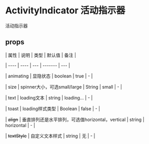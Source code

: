 # ActivityIndicator 活动指示器

活动指示器

## props

| 属性 | 说明 | 类型 | 默认值 | 备注 |

| ---- | ---- | --- | ------- | --- |

| animating | 显隐状态 | boolean | true | - |

| size | spinner大小，可选small/large | String | small | - |

| text | loading文本 | string | loading... | - |

| toast | loading样式类型 | Boolean | false | - |

| ~~align~~ | 垂直排列还是水平排列，可选值horizontal，vertical | string | horizontal | - |

| ~~textStyle~~ | 自定义文本样式 | string | 无 | - |
